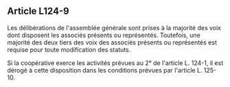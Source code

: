 Article L124-9
----
Les délibérations de l'assemblée générale sont prises à la majorité des voix
dont disposent les associés présents ou représentés. Toutefois, une majorité des
deux tiers des voix des associés présents ou représentés est requise pour toute
modification des statuts.

Si la coopérative exerce les activités prévues au 2° de l'article L. 124-1, il
est dérogé à cette disposition dans les conditions prévues par l'article L.
125-10.
